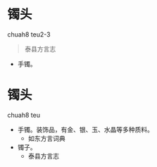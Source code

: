 # 镯头
chuah8 teu2-3
> 泰县方言志
- 手镯。

# 镯头
chuah8 teu
+ 手镯。装饰品，有金、银、玉、水晶等多种质料。
  * 如东方言词典
+ 镯子。
  * 泰县方言志

